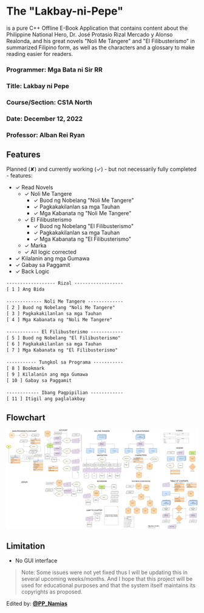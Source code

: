 # The "Lakbay-ni-Pepe"
is a pure C++ Offline E-Book Application that contains content about the Philippine National Hero, Dr. José Protasio Rizal Mercado y Alonso Realonda, and his great novels "Noli Me Tángere" and "El Filibusterismo" in summarized Filipino form, as well as the characters and a glossary to make reading easier for readers.

### Programmer: Mga Bata ni Sir RR

### Title: Lakbay ni Pepe

### Course/Section: CS1A North

### Date: December 12, 2022

### Professor: Alban Rei Ryan

## Features

Planned (✘) and currently working (✓) - but not necessarily fully completed - features:

- ✓ Read Novels
    * ✓ Noli Me Tangere
      + ✓ Buod ng Nobelang "Noli Me Tangere"
      + ✓ Pagkakakilanlan sa mga Tauhan
      + ✓ Mga Kabanata ng "Noli Me Tangere"
    * ✓ El Filibusterismo
      + ✓ Buod ng Nobelang "El Filibusterismo"
      + ✓ Pagkakakilanlan sa mga Tauhan
      + ✓ Mga Kabanata ng "El Filibusterismo"
    * ✓ Marka
    * ✓ All logic corrected
- ✓ Kilalanin ang mga Gumawa
- ✓ Gabay sa Paggamit
- ✓ Back Logic

```
------------------ Rizal ------------------
[ 1 ] Ang Bida

------------- Noli Me Tangere -------------
[ 2 ] Buod ng Nobelang "Noli Me Tangere"
[ 3 ] Pagkakakilanlan sa mga Tauhan
[ 4 ] Mga Kabanata ng "Noli Me Tangere"

------------ El Filibusterismo ------------
[ 5 ] Buod ng Nobelang "El Filibusterismo"
[ 6 ] Pagkakakilanlan sa mga Tauhan
[ 7 ] Mga Kabanata ng "El Filibusterismo"

----------- Tungkol sa Programa -----------
[ 8 ] Bookmark
[ 9 ] Kilalanin ang mga Gumawa
[ 10 ] Gabay sa Paggamit

------------ Ibang Pagpipilian ------------
[ 11 ] Itigil ang paglalakbay
```

## Flowchart
<p align="center">
<img src="E-Book Flowchart.png" alt="flowchart">
</p>

## Limitation 
- No GUI interface

> Note: Some issues were not yet fixed thus I will be updating this in several upcoming weeks/months. And I hope that this project will be used for educational purposes and that the system itself maintains its copyrights as proposed.

Edited by: <b><a rel="nofollow noopener noreferrer" target="_blank" href="https://github.com/PP-Namias">@PP_Namias</a></b>
